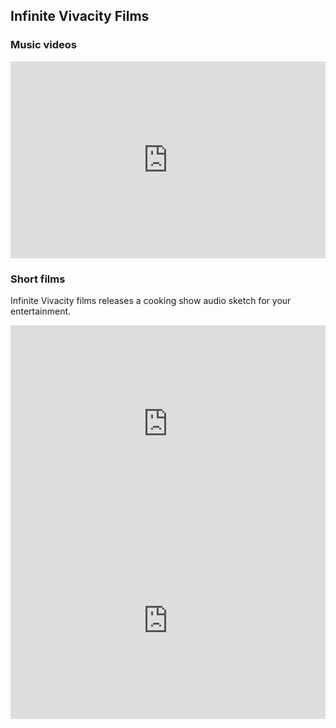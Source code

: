 ## Infinite Vivacity Films

### Music videos

<iframe width="100%" height="315" src="https://www.youtube.com/embed/videoseries?list=PLgku7XgQ1eMbqU7dOANI_DJGsXHAATQrI" frameBorder="0" allowfullscreen></iframe>


### Short films
<p>Infinite Vivacity films releases a cooking show audio sketch for your entertainment.</p>
<iframe width="100%" height="315" src="https://www.youtube.com/embed/FbGvxE3g6AQ" frameBorder="0" allowfullscreen></iframe>

<iframe width="100%" height="315" src="https://www.youtube.com/embed/videoseries?list=PLgku7XgQ1eMbIoWZE7BgPkGlN6NwYMZCl" frameBorder="0" allowfullscreen></iframe>
